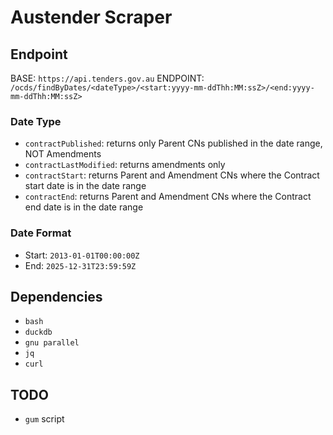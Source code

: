 # Austender Scraper

## Endpoint

BASE: `https://api.tenders.gov.au`
ENDPOINT: `/ocds/findByDates/<dateType>/<start:yyyy-mm-ddThh:MM:ssZ>/<end:yyyy-mm-ddThh:MM:ssZ>`

### Date Type

- `contractPublished`: returns only Parent CNs published in the date range, NOT Amendments
- `contractLastModified`: returns amendments only
- `contractStart`: returns Parent and Amendment CNs where the Contract start date is in the date range
- `contractEnd`: returns Parent and Amendment CNs where the Contract end date is in the date range

### Date Format

- Start: `2013-01-01T00:00:00Z`
- End: `2025-12-31T23:59:59Z`

## Dependencies

- `bash`
- `duckdb`
- `gnu parallel`
- `jq`
- `curl`

## TODO

- `gum` script
